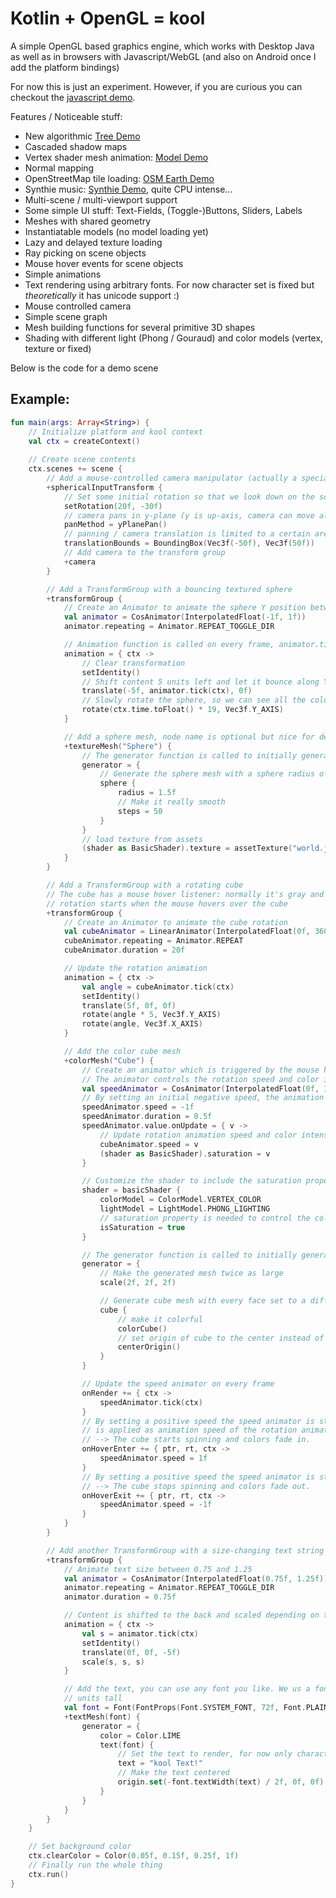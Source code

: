 # Kotlin + OpenGL = kool

A simple OpenGL based graphics engine, which works with Desktop Java as well as
in browsers with Javascript/WebGL (and also on Android once I add the platform
bindings)

For now this is just an experiment. However, if you are curious
you can checkout the [javascript demo](https://fabmax.github.io/kool/kool-js/).

Features / Noticeable stuff:
- New algorithmic [Tree Demo](https://fabmax.github.io/kool/kool-js/?demo=treeDemo)
- Cascaded shadow maps
- Vertex shader mesh animation: [Model Demo](https://fabmax.github.io/kool/kool-js/?demo=modelDemo)
- Normal mapping
- OpenStreetMap tile loading: [OSM Earth Demo](https://fabmax.github.io/kool/kool-js/?demo=earthDemo)
- Synthie music: [Synthie Demo](https://fabmax.github.io/kool/kool-js/?demo=synthieDemo), quite CPU intense...
- Multi-scene / multi-viewport support
- Some simple UI stuff: Text-Fields, (Toggle-)Buttons, Sliders, Labels
- Meshes with shared geometry
- Instantiatable models (no model loading yet)
- Lazy and delayed texture loading
- Ray picking on scene objects
- Mouse hover events for scene objects
- Simple animations 
- Text rendering using arbitrary fonts. For now character set is fixed but *theoretically* it has unicode support :)
- Mouse controlled camera
- Simple scene graph
- Mesh building functions for several primitive 3D shapes
- Shading with different light (Phong / Gouraud) and color models (vertex, texture or fixed)

Below is the code for a demo scene

## Example:
```kotlin
fun main(args: Array<String>) {
    // Initialize platform and kool context
    val ctx = createContext()
    
    // Create scene contents
    ctx.scenes += scene {
        // Add a mouse-controlled camera manipulator (actually a specialized TransformGroup)
        +sphericalInputTransform {
            // Set some initial rotation so that we look down on the scene
            setRotation(20f, -30f)
            // camera pans in y-plane (y is up-axis, camera can move along x and z axis)
            panMethod = yPlanePan()
            // panning / camera translation is limited to a certain area
            translationBounds = BoundingBox(Vec3f(-50f), Vec3f(50f))
            // Add camera to the transform group
            +camera
        }

        // Add a TransformGroup with a bouncing textured sphere
        +transformGroup {
            // Create an Animator to animate the sphere Y position between -1 and 1
            val animator = CosAnimator(InterpolatedFloat(-1f, 1f))
            animator.repeating = Animator.REPEAT_TOGGLE_DIR

            // Animation function is called on every frame, animator.tick is called to update the animated value
            animation = { ctx ->
                // Clear transformation
                setIdentity()
                // Shift content 5 units left and let it bounce along Y-Axis
                translate(-5f, animator.tick(ctx), 0f)
                // Slowly rotate the sphere, so we can see all the colors
                rotate(ctx.time.toFloat() * 19, Vec3f.Y_AXIS)
            }

            // Add a sphere mesh, node name is optional but nice for debugging
            +textureMesh("Sphere") {
                // The generator function is called to initially generate the mesh geometry
                generator = {
                    // Generate the sphere mesh with a sphere radius of 1.5 units
                    sphere {
                        radius = 1.5f
                        // Make it really smooth
                        steps = 50
                    }
                }
                // load texture from assets
                (shader as BasicShader).texture = assetTexture("world.jpg")
            }
        }

        // Add a TransformGroup with a rotating cube
        // The cube has a mouse hover listener: normally it's gray and rotation is paused, colors fade in and
        // rotation starts when the mouse hovers over the cube
        +transformGroup {
            // Create an Animator to animate the cube rotation
            val cubeAnimator = LinearAnimator(InterpolatedFloat(0f, 360f))
            cubeAnimator.repeating = Animator.REPEAT
            cubeAnimator.duration = 20f

            // Update the rotation animation
            animation = { ctx ->
                val angle = cubeAnimator.tick(ctx)
                setIdentity()
                translate(5f, 0f, 0f)
                rotate(angle * 5, Vec3f.Y_AXIS)
                rotate(angle, Vec3f.X_AXIS)
            }

            // Add the color cube mesh
            +colorMesh("Cube") {
                // Create an animator which is triggered by the mouse hover events
                // The animator controls the rotation speed and color intensity of the cube
                val speedAnimator = CosAnimator(InterpolatedFloat(0f, 1f))
                // By setting an initial negative speed, the animation is updated exactly once and then pauses
                speedAnimator.speed = -1f
                speedAnimator.duration = 0.5f
                speedAnimator.value.onUpdate = { v ->
                    // Update rotation animation speed and color intensity
                    cubeAnimator.speed = v
                    (shader as BasicShader).saturation = v
                }

                // Customize the shader to include the saturation property
                shader = basicShader {
                    colorModel = ColorModel.VERTEX_COLOR
                    lightModel = LightModel.PHONG_LIGHTING
                    // saturation property is needed to control the color intensity of the cube
                    isSaturation = true
                }

                // The generator function is called to initially generate the mesh geometry
                generator = {
                    // Make the generated mesh twice as large
                    scale(2f, 2f, 2f)

                    // Generate cube mesh with every face set to a different color
                    cube {
                        // make it colorful
                        colorCube()
                        // set origin of cube to the center instead of lower left back corner
                        centerOrigin()
                    }
                }

                // Update the speed animator on every frame
                onRender += { ctx ->
                    speedAnimator.tick(ctx)
                }
                // By setting a positive speed the speed animator is started and animates it's value to 1. That value
                // is applied as animation speed of the rotation animation and as color intensity
                // --> The cube starts spinning and colors fade in.
                onHoverEnter += { ptr, rt, ctx ->
                    speedAnimator.speed = 1f
                }
                // By setting a positive speed the speed animator is started and animates it's value to 0.
                // --> The cube stops spinning and colors fade out.
                onHoverExit += { ptr, rt, ctx ->
                    speedAnimator.speed = -1f
                }
            }
        }

        // Add another TransformGroup with a size-changing text string
        +transformGroup {
            // Animate text size between 0.75 and 1.25
            val animator = CosAnimator(InterpolatedFloat(0.75f, 1.25f))
            animator.repeating = Animator.REPEAT_TOGGLE_DIR
            animator.duration = 0.75f

            // Content is shifted to the back and scaled depending on time
            animation = { ctx ->
                val s = animator.tick(ctx)
                setIdentity()
                translate(0f, 0f, -5f)
                scale(s, s, s)
            }

            // Add the text, you can use any font you like. We us a font size of 72pts and characters will be 1.5
            // units tall
            val font = Font(FontProps(Font.SYSTEM_FONT, 72f, Font.PLAIN, 1.5f))
            +textMesh(font) {
                generator = {
                    color = Color.LIME
                    text(font) {
                        // Set the text to render, for now only characters defined in [Font.STD_CHARS] can be rendered
                        text = "kool Text!"
                        // Make the text centered
                        origin.set(-font.textWidth(text) / 2f, 0f, 0f)
                    }
                }
            }
        }
    }

    // Set background color
    ctx.clearColor = Color(0.05f, 0.15f, 0.25f, 1f)
    // Finally run the whole thing
    ctx.run()
}
```
